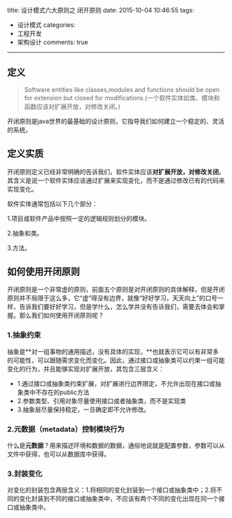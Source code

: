 title: 设计模式六大原则之 闭开原则
date: 2015-10-04 10:46:55
tags: 
- 设计模式
categories: 
- 工程开发
- 架构设计
comments: true
---

## 定义
> Software entities like classes,modules and functions should be open for extension but closed for modifications.(一个软件实体如类、模块和函数应该对扩展开放，对修改关闭。)

开闭原则是java世界的最基础的设计原则，它指导我们如何建立一个稳定的、灵活的系统。

## 定义实质

开闭原则定义已经非常明确的告诉我们，软件实体应该**对扩展开放，对修改关闭**。其含义是说一个软件实体应该通过扩展来实现变化，而不是通过修改已有的代码来实现变化。

软件实体通常包括以下几个部分：

1.项目或软件产品中按照一定的逻辑规则划分的模块。

2.抽象和类。

3.方法。

## 如何使用开闭原则

开闭原则是一个非常虚的原则，前面五个原则是对开闭原则的具体解释，但是开闭原则并不局限于这么多，它“虚”得没有边界，就像“好好学习，天天向上”的口号一样，告诉我们要好好学习，但是学什么，怎么学并没有告诉我们，需要去体会和掌握。那么我们如何使用开闭原则呢？

### 1.抽象约束

抽象是**对一组事物的通用描述，没有具体的实现，**也就表示它可以有非常多的可能性，可以跟随需求变化而变化。因此，通过接口或抽象类可以约束一组可能变化的行为，并且能够实现对扩展开放，其包含三层含义：

* 1.通过接口或抽象类约束扩展，对扩展进行边界限定，不允许出现在接口或抽象类中不存在的public方法
* 2.参数类型、引用对象尽量使用接口或者抽象类，而不是实现类
* 3.抽象层尽量保持稳定，一旦确定即不允许修改。

### 2.元数据（metadata）控制模块行为

什么是**元数据**？用来描述环境和数据的数据，通俗地说就是配置参数，参数可以从文件中获得，也可以从数据库中获得。

### 3.封装变化

对变化的封装包含两层含义：1.将相同的变化封装到一个接口或抽象类中；2.将不同的变化封装到不同的接口或抽象类中，不应该有两个不同的变化出现在同一个接口或抽象类中。
